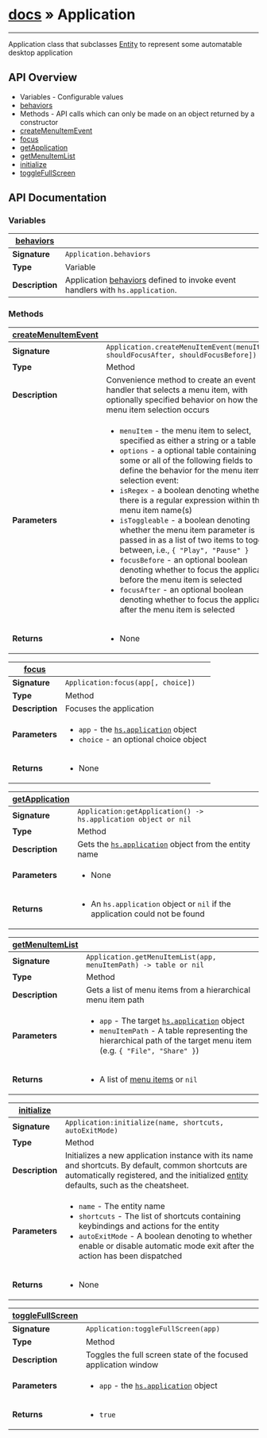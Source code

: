 # [docs](index.md) » Application
---

Application class that subclasses [Entity](Entity.html) to represent some automatable desktop application


## API Overview
* Variables - Configurable values
 * [behaviors](#behaviors)
* Methods - API calls which can only be made on an object returned by a constructor
 * [createMenuItemEvent](#createMenuItemEvent)
 * [focus](#focus)
 * [getApplication](#getApplication)
 * [getMenuItemList](#getMenuItemList)
 * [initialize](#initialize)
 * [toggleFullScreen](#toggleFullScreen)

## API Documentation

### Variables

| [behaviors](#behaviors)         |                                                                                     |
| --------------------------------------------|-------------------------------------------------------------------------------------|
| **Signature**                               | `Application.behaviors`                                                                    |
| **Type**                                    | Variable                                                                     |
| **Description**                             | Application [behaviors](Entity.html#behaviors) defined to invoke event handlers with `hs.application`.                                                                     |

### Methods

| [createMenuItemEvent](#createMenuItemEvent)         |                                                                                     |
| --------------------------------------------|-------------------------------------------------------------------------------------|
| **Signature**                               | `Application.createMenuItemEvent(menuItem[, shouldFocusAfter, shouldFocusBefore])`                                                                    |
| **Type**                                    | Method                                                                     |
| **Description**                             | Convenience method to create an event handler that selects a menu item, with optionally specified behavior on how the menu item selection occurs                                                                     |
| **Parameters**                              | <ul><li>`menuItem` - the menu item to select, specified as either a string or a table</li><li>`options` - a optional table containing some or all of the following fields to define the behavior for the menu item selection event:</li><li>   `isRegex` - a boolean denoting whether there is a regular expression within the menu item name(s)</li><li>   `isToggleable` - a boolean denoting whether the menu item parameter is passed in as a list of two items to toggle between, i.e., `{ "Play", "Pause" }`</li><li>   `focusBefore` - an optional boolean denoting whether to focus the application before the menu item is selected</li><li>   `focusAfter` - an optional boolean denoting whether to focus the application after the menu item is selected</li></ul> |
| **Returns**                                 | <ul><li>None</li></ul>          |

| [focus](#focus)         |                                                                                     |
| --------------------------------------------|-------------------------------------------------------------------------------------|
| **Signature**                               | `Application:focus(app[, choice])`                                                                    |
| **Type**                                    | Method                                                                     |
| **Description**                             | Focuses the application                                                                     |
| **Parameters**                              | <ul><li>`app` - the [`hs.application`](https://www.hammerspoon.org/docs/hs.application.html) object</li><li>`choice` - an optional choice object</li></ul> |
| **Returns**                                 | <ul><li> None</li></ul>          |

| [getApplication](#getApplication)         |                                                                                     |
| --------------------------------------------|-------------------------------------------------------------------------------------|
| **Signature**                               | `Application:getApplication() -> hs.application object or nil`                                                                    |
| **Type**                                    | Method                                                                     |
| **Description**                             | Gets the [`hs.application`](https://www.hammerspoon.org/docs/hs.application.html) object from the entity name                                                                     |
| **Parameters**                              | <ul><li>None</li></ul> |
| **Returns**                                 | <ul><li> An `hs.application` object or `nil` if the application could not be found</li></ul>          |

| [getMenuItemList](#getMenuItemList)         |                                                                                     |
| --------------------------------------------|-------------------------------------------------------------------------------------|
| **Signature**                               | `Application.getMenuItemList(app, menuItemPath) -> table or nil`                                                                    |
| **Type**                                    | Method                                                                     |
| **Description**                             | Gets a list of menu items from a hierarchical menu item path                                                                     |
| **Parameters**                              | <ul><li>`app` - The target [`hs.application`](https://www.hammerspoon.org/docs/hs.application.html) object</li><li>`menuItemPath` - A table representing the hierarchical path of the target menu item (e.g. `{ "File", "Share" }`)</li></ul> |
| **Returns**                                 | <ul><li> A list of [menu items](https://www.hammerspoon.org/docs/hs.application.html#getMenuItems) or `nil`</li></ul>          |

| [initialize](#initialize)         |                                                                                     |
| --------------------------------------------|-------------------------------------------------------------------------------------|
| **Signature**                               | `Application:initialize(name, shortcuts, autoExitMode)`                                                                    |
| **Type**                                    | Method                                                                     |
| **Description**                             | Initializes a new application instance with its name and shortcuts. By default, common shortcuts are automatically registered, and the initialized [entity](Entity.html) defaults, such as the cheatsheet.                                                                     |
| **Parameters**                              | <ul><li>`name` - The entity name</li><li>`shortcuts` - The list of shortcuts containing keybindings and actions for the entity</li><li>`autoExitMode` - A boolean denoting to whether enable or disable automatic mode exit after the action has been dispatched</li></ul> |
| **Returns**                                 | <ul><li>None</li></ul>          |

| [toggleFullScreen](#toggleFullScreen)         |                                                                                     |
| --------------------------------------------|-------------------------------------------------------------------------------------|
| **Signature**                               | `Application:toggleFullScreen(app)`                                                                    |
| **Type**                                    | Method                                                                     |
| **Description**                             | Toggles the full screen state of the focused application window                                                                     |
| **Parameters**                              | <ul><li>`app` - the [`hs.application`](https://www.hammerspoon.org/docs/hs.application.html) object</li></ul> |
| **Returns**                                 | <ul><li> `true`</li></ul>          |

